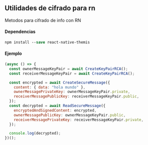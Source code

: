 ## Utilidades de cifrado para rn

Metodos para cifrado de info con RN

#### Dependencias

```ps
npm install --save react-native-themis
```

#### Ejemplo

```js
(async () => {
  const ownerMessageKeyPair = await CreateKeyPairRCA();
  const receiverMessageKeyPair = await CreateKeyPairRCA();

  const encrypted = await CreateSecureMessage({
    content: { data: "hola mundo" },
    ownerMessagePrivateKey: ownerMessageKeyPair.private,
    receiverMessagePublicKey: receiverMessageKeyPair.public,
  });
  const decrypted = await ReadSecureMessage({
    encryptedAndSignedContent: encrypted,
    ownerMessagePublicKey: ownerMessageKeyPair.public,
    receiverMessagePrivateKey: receiverMessageKeyPair.private,
  });

  console.log(decrypted);
})();
```
